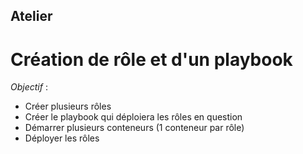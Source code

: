 <!-- .slide: class="exercice" -->
## Atelier

# Création de rôle et d'un playbook

*Objectif* : 
* Créer plusieurs rôles
* Créer le playbook qui déploiera les rôles en question
* Démarrer plusieurs conteneurs (1 conteneur par rôle)
* Déployer les rôles
